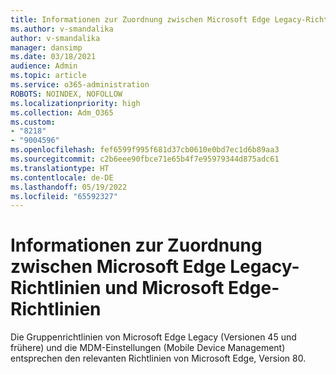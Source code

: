 ```yaml
---
title: Informationen zur Zuordnung zwischen Microsoft Edge Legacy-Richtlinien und Microsoft Edge-Richtlinien
ms.author: v-smandalika
author: v-smandalika
manager: dansimp
ms.date: 03/18/2021
audience: Admin
ms.topic: article
ms.service: o365-administration
ROBOTS: NOINDEX, NOFOLLOW
ms.localizationpriority: high
ms.collection: Adm_O365
ms.custom:
- "8218"
- "9004596"
ms.openlocfilehash: fef6599f995f681d37cb0610e0bd7ec1d6b89aa3
ms.sourcegitcommit: c2b6eee90fbce71e65b4f7e95979344d875adc61
ms.translationtype: HT
ms.contentlocale: de-DE
ms.lasthandoff: 05/19/2022
ms.locfileid: "65592327"
---
```

# <a name="learn-about--the-mapping-between-microsoft-edge-legacy-policies-and-microsoft-edge-policies"></a>Informationen zur Zuordnung zwischen Microsoft Edge Legacy-Richtlinien und Microsoft Edge-Richtlinien

Die Gruppenrichtlinien von Microsoft Edge Legacy (Versionen 45 und frühere) und die MDM-Einstellungen (Mobile Device Management) entsprechen den relevanten Richtlinien von Microsoft Edge, Version 80. <!-- For more information, see `[Microsoft Edge Legacy to Microsoft Edge policy mapping](https://docs.microsoft.com/deployedge/microsoft-edge-policy-map-legacy-to-newedge)`. -->